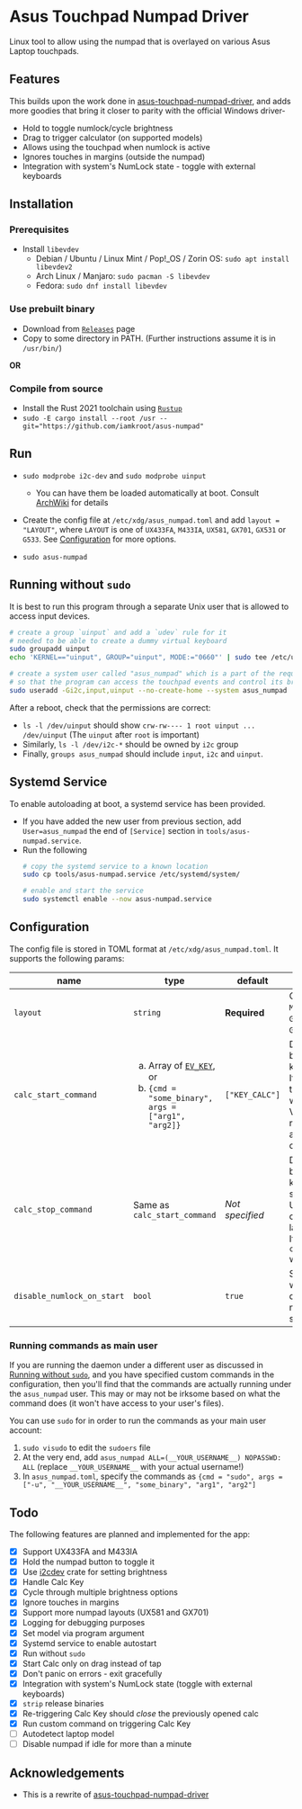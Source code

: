 # Asus Touchpad Numpad Driver

Linux tool to allow using the numpad that is overlayed on various Asus Laptop touchpads.

## Features
This builds upon the work done in [asus-touchpad-numpad-driver](https://github.com/mohamed-badaoui/asus-touchpad-numpad-driver), and adds more goodies that bring it closer to parity with the official Windows driver-
* Hold to toggle numlock/cycle brightness
* Drag to trigger calculator (on supported models)
* Allows using the touchpad when numlock is active
* Ignores touches in margins (outside the numpad)
* Integration with system's NumLock state - toggle with external keyboards

## Installation
### Prerequisites
* Install `libevdev`
    * Debian / Ubuntu / Linux Mint / Pop!\_OS / Zorin OS: `sudo apt install libevdev2`
    * Arch Linux / Manjaro: `sudo pacman -S libevdev`
    * Fedora: `sudo dnf install libevdev`

### Use prebuilt binary
* Download from [`Releases`](https://github.com/iamkroot/asus-numpad/releases) page
* Copy to some directory in PATH. (Further instructions assume it is in `/usr/bin/`)

**OR**

### Compile from source
* Install the Rust 2021 toolchain using [`Rustup`](https://rustup.rs)
* `sudo -E cargo install --root /usr --git="https://github.com/iamkroot/asus-numpad"`

## Run
* `sudo modprobe i2c-dev` and `sudo modprobe uinput`
    * You can have them be loaded automatically at boot. Consult [ArchWiki](https://wiki.archlinux.org/title/Kernel_module#Automatic_module_loading_with_systemd) for details
* Create the config file at `/etc/xdg/asus_numpad.toml` and add `layout = "LAYOUT"`, where `LAYOUT` is one of `UX433FA`, `M433IA`, `UX581`, `GX701`, `GX531` or `G533`. See [Configuration](#Configuration) for more options.

* `sudo asus-numpad`

## Running without `sudo`
It is best to run this program through a separate Unix user that is allowed to access input devices.
```bash
# create a group `uinput` and add a `udev` rule for it
# needed to be able to create a dummy virtual keyboard
sudo groupadd uinput
echo 'KERNEL=="uinput", GROUP="uinput", MODE:="0660"' | sudo tee /etc/udev/rules.d/99-input.rules

# create a system user called "asus_numpad" which is a part of the required groups,
# so that the program can access the touchpad events and control its brightness
sudo useradd -Gi2c,input,uinput --no-create-home --system asus_numpad
```

After a reboot, check that the permissions are correct:
* `ls -l /dev/uinput` should show `crw-rw---- 1 root uinput ... /dev/uinput` (The `uinput` after `root` is important)
* Similarly, `ls -l /dev/i2c-*` should be owned by `i2c` group
* Finally, `groups asus_numpad` should include `input`, `i2c` and `uinput`.

## Systemd Service
To enable autoloading at boot, a systemd service has been provided.
* If you have added the new user from previous section, add `User=asus_numpad` the end of `[Service]` section in `tools/asus-numpad.service`.
* Run the following
    ```bash
    # copy the systemd service to a known location
    sudo cp tools/asus-numpad.service /etc/systemd/system/

    # enable and start the service
    sudo systemctl enable --now asus-numpad.service
    ```

## Configuration
The config file is stored in TOML format at `/etc/xdg/asus_numpad.toml`. It supports the following params:

name | type | default | desc
--- | --- | --- | ---
`layout` | `string` | **Required** | One of `UX433FA`, `M433IA`, `UX581`, `GX701`, `GX531` or `G533`.
`calc_start_command` | <ol type="a"><li> Array of [`EV_KEY`](https://docs.rs/evdev-rs/latest/evdev_rs/enums/enum.EV_KEY.html), or </li> <li> `{cmd = "some_binary", args = ["arg1", "arg2]}` </li> | `["KEY_CALC"]` | Defines what is to be done when calc key is dragged. <br> If variant `a` is used, the specified keys will be pressed. Variant `b` allows running an arbitrary command. 
`calc_stop_command` | Same as `calc_start_command` | _Not specified_ | Defines what is to be done when calc key is dragged the second time. Useful for closing/killing a launched process. If not specified, the `calc_start_command` will be triggered. 
`disable_numlock_on_start` | `bool` | `true` | Specifies whether we should deactivate the numlock when starting up.

### Running commands as main user
If you are running the daemon under a different user as discussed in [Running without `sudo`](#running-without-sudo), and you have specified custom commands in the configuration, then you'll find that the commands are actually running under the `asus_numpad` user. This may or may not be irksome based on what the command does (it won't have access to your user's files).

You can use `sudo` for in order to run the commands as your main user account:
1. `sudo visudo` to edit the `sudoers` file
2. At the very end, add `asus_numpad ALL=(__YOUR_USERNAME__) NOPASSWD: ALL` (replace `__YOUR_USERNAME__` with your actual username!)
3. In `asus_numpad.toml`, specify the commands as `{cmd = "sudo", args = ["-u", "__YOUR_USERNAME__", "some_binary", "arg1", "arg2"]`

## Todo

The following features are planned and implemented for the app:
* [x] Support UX433FA and M433IA
* [x] Hold the numpad button to toggle it
* [x] Use [i2cdev](https://crates.io/crates/i2cdev) crate for setting brightness
* [x] Handle Calc Key
* [x] Cycle through multiple brightness options
* [x] Ignore touches in margins
* [x] Support more numpad layouts (UX581 and GX701)
* [x] Logging for debugging purposes
* [x] Set model via program argument
* [x] Systemd service to enable autostart
* [x] Run without `sudo`
* [x] Start Calc only on drag instead of tap
* [x] Don't panic on errors - exit gracefully
* [x] Integration with system's NumLock state (toggle with external keyboards)
* [x] `strip` release binaries
* [x] Re-triggering Calc Key should _close_ the previously opened calc
* [x] Run custom command on triggering Calc Key
* [ ] Autodetect laptop model
* [ ] Disable numpad if idle for more than a minute

## Acknowledgements
* This is a rewrite of [asus-touchpad-numpad-driver](https://github.com/mohamed-badaoui/asus-touchpad-numpad-driver)
